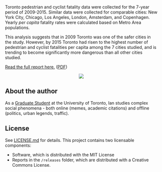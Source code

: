 Toronto pedestrian and cyclist fatality data were collected for the 7-year period of 2009-2015. Similar data were collected for comparable cities: New York City, Chicago, Los Angeles, London, Amsterdam, and Copenhagen. Yearly *per capita* fatality rates were calculated based on Metro Area populations.

This analysis suggests that in 2009 Toronto was one of the safer cities in the study.  However, by 2015 Toronto had risen to the highest number of pedestrian and cyclist fatalities per capita among the 7 cities studied, and is trending to become significantly more dangerous than all other cities studied.

[Read the full report here.](https://iandennismiller.github.io/road-safety/)
([PDF](https://iandennismiller.github.io/road-safety/_main.pdf))

<p align="center">
    <img src ="https://iandennismiller.github.io/road-safety/trends-thumb.png" />
</p>

## About the author

As a [Graduate Student](http://imiller.utsc.utoronto.ca) at the University of Toronto, Ian studies complex social phenomena - both online (memes, academic citations) and offline (politics, urban legends, traffic).

## License

See [LICENSE.md](LICENSE.md) for details.  This project contains two licensable components:

- Software, which is distributed with the MIT License
- Reports in the `/releases` folder, which are distributed with a Creative Commons License.

